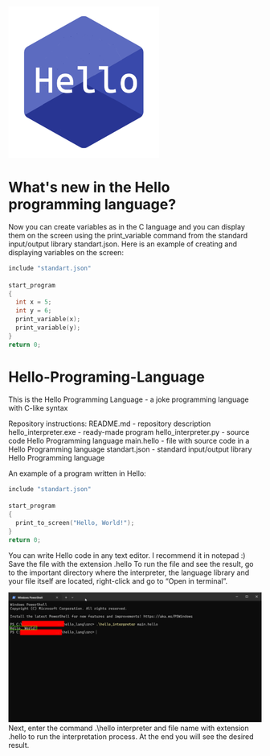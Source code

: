 <div algin="center">
    <img src="hello_logo.png" width="300">
</div>

# What's new in the Hello programming language?
Now you can create variables as in the C language and you can display them on the screen using the print_variable command from the standard input/output library standart.json.
Here is an example of creating and displaying variables on the screen:
```c
include "standart.json"

start_program
{
  int x = 5;
  int y = 6;
  print_variable(x);
  print_variable(y);
}
return 0;
```

# Hello-Programing-Language
This is the Hello Programming Language - a joke programming language with C-like syntax

Repository instructions:
README.md - repository description
hello_interpreter.exe - ready-made program
hello_interpreter.py - source code Hello Programming language
main.hello - file with source code in a Hello Programming language
standart.json - standard input/output library Hello Programming language

An example of a program written in Hello:
```c
include "standart.json"

start_program
{
  print_to_screen("Hello, World!");
}
return 0;
```

You can write Hello code in any text editor. I recommend it in notepad :)
Save the file with the extension .hello
To run the file and see the result, go to the important directory where the interpreter, the language library and your file itself are located, right-click and go to “Open in terminal”.
<div algin="center">
    <img src="interpreting.png" width="1000">
</div>
Next, enter the command .\hello interpreter and file name with extension .hello to run the interpretation process. At the end you will see the desired result.
